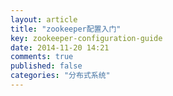 ```yaml
---
layout: article
title: "zookeeper配置入门"
key: zookeeper-configuration-guide
date: 2014-11-20 14:21
comments: true
published: false
categories: "分布式系统"
---
```

